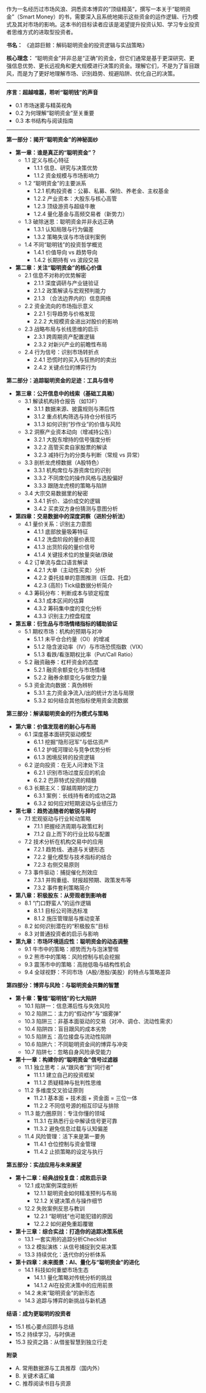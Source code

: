 作为一名经历过市场风浪、洞悉资本博弈的“顶级精英”，撰写一本关于“聪明资金”（Smart Money）的书，需要深入且系统地揭示这些资金的运作逻辑、行为模式及其对市场的影响。这本书的目标读者应该是渴望提升投资认知、学习专业投资者思维方式的进取型投资者。

**书名：** 《追踪巨鲸：解码聪明资金的投资逻辑与实战策略》

**核心理念：** “聪明资金”并非总是“正确”的资金，但它们通常是基于更深研究、更强信息优势、更长远视角和更大规模进行决策的资金。理解它们，不是为了盲目跟风，而是为了更好地理解市场、识别趋势、规避陷阱、优化自己的决策。

---

**序言：超越喧嚣，聆听“聪明钱”的声音**
*   0.1 市场迷雾与精英视角
*   0.2 为何理解“聪明资金”至关重要
*   0.3 本书结构与阅读指南

---

**第一部分：揭开“聪明资金”的神秘面纱**
*   **第一章：谁是真正的“聪明资金”？**
    *   1.1 定义与核心特征
        *   1.1.1 信息、研究与决策优势
        *   1.1.2 资金规模与市场影响力
    *   1.2 “聪明资金”的主要派系
        *   1.2.1 机构投资者：公募、私募、保险、养老金、主权基金
        *   1.2.2 产业资本：大股东与核心高管
        *   1.2.3 顶级游资与超级牛散
        *   1.2.4 量化基金与高频交易者（新势力）
    *   1.3 破除迷思：聪明资金并非永远正确
        *   1.3.1 认知局限与行为偏差
        *   1.3.2 策略失误与市场误判案例
    *   1.4 不同“聪明钱”的投资哲学概览
        *   1.4.1 价值导向 vs 趋势导向
        *   1.4.2 长期持有 vs 波段交易
*   **第二章：关注“聪明资金”的核心价值**
    *   2.1 信息不对称的优势解密
        *   2.1.1 深度调研与产业链验证
        *   2.1.2 政策解读与宏观预判能力
        *   2.1.3 （合法边界内的）信息网络
    *   2.2 资金流向的市场指示意义
        *   2.2.1 引导趋势与价格发现
        *   2.2.2 大规模资金进出对股价的影响
    *   2.3 战略布局与长线思维的启示
        *   2.3.1 跨周期资产配置逻辑
        *   2.3.2 对新兴产业的前瞻性布局
    *   2.4 行为信号：识别市场转折点
        *   2.4.1 恐慌时的买入与狂热时的卖出
        *   2.4.2 关键点位的博弈行为

**第二部分：追踪聪明资金的足迹：工具与信号**
*   **第三章：公开信息中的线索（基础工具箱）**
    *   3.1 解读机构持仓报告（如13F）
        *   3.1.1 数据来源、披露规则与滞后性
        *   3.1.2 重点机构筛选与持仓分析技巧
        *   3.1.3 如何识别“抄作业”的价值与风险
    *   3.2 洞察产业资本动向（增减持公告）
        *   3.2.1 大股东增持的信号强度分析
        *   3.2.2 高管买卖自家股票的解读
        *   3.2.3 减持行为的分类与判断（常规 vs 异常）
    *   3.3 剖析龙虎榜数据（A股特色）
        *   3.3.1 机构席位与游资席位的识别
        *   3.3.2 不同席位的操作风格与选股偏好
        *   3.3.3 跟随龙虎榜的策略与陷阱
    *   3.4 大宗交易数据里的秘密
        *   3.4.1 折价、溢价成交的逻辑
        *   3.4.2 买卖双方身份猜测与意图分析
*   **第四章：交易数据中的深度洞察（进阶分析法）**
    *   4.1 量价关系：识别主力意图
        *   4.1.1 底部放量吸筹特征
        *   4.1.2 洗盘阶段的量价表现
        *   4.1.3 出货阶段的量价信号
        *   4.1.4 关键技术位的放量突破/跌破
    *   4.2 订单流与盘口语言解读
        *   4.2.1 大单（主动性买卖）分析
        *   4.2.2 委托挂单的意图推测（压盘、托盘）
        *   4.2.3 (高阶) Tick级数据分析简介
    *   4.3 筹码分布：判断成本与锁定程度
        *   4.3.1 成本区间的估算
        *   4.3.2 筹码集中度的变化分析
        *   4.3.3 识别主力控盘程度
*   **第五章：衍生品与市场情绪指标的辅助验证**
    *   5.1 期权市场：机构的预期与对冲
        *   5.1.1 未平仓合约量（OI）的增减
        *   5.1.2 隐含波动率（IV）与市场恐慌指数（VIX）
        *   5.1.3 看跌/看涨期权比率（Put/Call Ratio）
    *   5.2 融资融券：杠杆资金的态度
        *   5.2.1 融资余额变化与市场情绪
        *   5.2.2 融券余额变化与做空力量
    *   5.3 资金流向数据：真伪辨析
        *   5.3.1 主力资金净流入/出的统计方法与局限
        *   5.3.2 如何结合其他指标使用资金流数据

**第三部分：解读聪明资金的行为模式与策略**
*   **第六章：价值发现者的耐心与布局**
    *   6.1 深度基本面研究驱动模型
        *   6.1.1 挖掘“隐形冠军”与低估资产
        *   6.1.2 护城河理论与竞争优势分析
        *   6.1.3 困境反转的投资逻辑
    *   6.2 逆向投资：在无人问津处下注
        *   6.2.1 识别市场过度反应的机会
        *   6.2.2 巴菲特式投资的精髓
    *   6.3 长期主义：穿越周期的定力
        *   6.3.1 案例：长线持有者的成功之路
        *   6.3.2 如何应对短期波动与业绩压力
*   **第七章：趋势追随者的敏锐与择时**
    *   7.1 宏观驱动与行业轮动策略
        *   7.1.1 把握经济周期与政策红利
        *   7.1.2 自上而下的行业比较与配置
    *   7.2 技术分析在机构交易中的应用
        *   7.2.1 趋势线、通道与关键形态
        *   7.2.2 量化模型与技术指标的结合
        *   7.2.3 右侧交易原则
    *   7.3 事件驱动：捕捉催化剂效应
        *   7.3.1 并购重组、财报超预期、政策发布等
        *   7.3.2 事件套利策略简介
*   **第八章：积极股东：从旁观者到影响者**
    *   8.1 “门口野蛮人”的运作逻辑
        *   8.1.1 目标公司筛选标准
        *   8.1.2 施压管理层与推动变革
    *   8.2 如何识别潜在的“积极股东”目标
    *   8.3 对普通投资者的启示与影响
*   **第九章：市场环境适应性：聪明资金的动态调整**
    *   9.1 牛市中的策略：顺势而为与泡沫警惕
    *   9.2 熊市中的策略：风险控制与机会挖掘
    *   9.3 震荡市中的策略：高抛低吸与结构性机会
    *   9.4 全球视野：不同市场（A股/港股/美股）的特点与策略差异

**第四部分：博弈与风险：与聪明资金共舞的智慧**
*   **第十章：警惕“聪明钱”的七大陷阱**
    *   10.1 陷阱一：信息滞后性与失效风险
    *   10.2 陷阱二：主力的“假动作”与“烟雾弹”
    *   10.3 陷阱三：非基本面驱动的交易（对冲、调仓、流动性需求）
    *   10.4 陷阱四：盲目跟风的成本劣势
    *   10.5 陷阱五：高位接盘与流动性陷阱
    *   10.6 陷阱六：不同聪明资金间的博弈与冲突
    *   10.7 陷阱七：忽略自身风险承受能力
*   **第十一章：构建你的“聪明资金”信号过滤器**
    *   11.1 独立思考：从“跟风者”到“同行者”
        *   11.1.1 建立自己的投资框架
        *   11.1.2 质疑精神与批判性思维
    *   11.2 多维度交叉验证原则
        *   11.2.1 基本面 + 技术面 + 资金面 = 三位一体
        *   11.2.2 不同信号源的相互印证与排除
    *   11.3 能力圈原则：专注你懂的领域
        *   11.3.1 在熟悉行业中解读信号更可靠
        *   11.3.2 避免信息过载与认知偏差
    *   11.4 风险管理：活下来是第一要务
        *   11.4.1 仓位控制与资金管理
        *   11.4.2 止损策略的设定与执行

**第五部分：实战应用与未来展望**
*   **第十二章：经典战役复盘：成败启示录**
    *   12.1 成功案例深度剖析
        *   12.1.1 聪明资金如何精准预判与布局
        *   12.1.2 关键决策点与操作细节
    *   12.2 失败案例反思与教训
        *   12.2.1 “聪明钱”也可能犯错的原因
        *   12.2.2 如何避免重蹈覆辙
*   **第十三章：综合实战：打造你的追踪决策系统**
    *   13.1 一套实用的追踪分析Checklist
    *   13.2 模拟演练：从信号捕捉到交易决策
    *   13.3 持续优化：迭代你的分析体系
*   **第十四章：未来图景：AI、量化与“聪明资金”的进化**
    *   14.1 科技如何重塑市场生态
        *   14.1.1 量化策略对传统分析的挑战
        *   14.1.2 AI在投资决策中的应用前景
    *   14.2 未来“聪明资金”的新形态
    *   14.3 追踪与博弈的新挑战与新机遇

**结语：成为更聪明的投资者**
*   15.1 核心要点回顾与总结
*   15.2 持续学习，与时俱进
*   15.3 投资之路：从借鉴智慧到独立行走

**附录**
*   A. 常用数据源与工具推荐（国内外）
*   B. 关键术语汇编
*   C. 推荐阅读书目与资源
